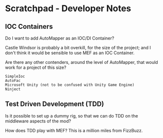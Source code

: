 # Scratchpad - Developer Notes

## IOC Containers

Do I want to add AutoMapper as an IOC/DI Container?

Castle Windsor is probably a bit overkill, for the size of the project; and I don't think it would be sensible to use MEF as an IOC Container.

Are there any other contenders, around the level of AutoMapper, that would work for a project of this size?

    SimpleIoc
    AutoFac
    Microsoft Unity (not to be confused with Unity Game Engine)
    Ninject


## Test Driven Development (TDD)

Is it possible to set up a dummy rig, so that we can do TDD on the middleware aspects of the mod?

How does TDD play with MEF? This is a million miles from FizzBuzz.

## 